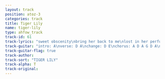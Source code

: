 ```yaml
---
layout: track
position: atoz-3
categories: track
title: Tiger Lily
name: tiger-lily
type: ahfow_track
track-id: 61
track-lyrics: "sweet obscenity\nbring her back to me\nlost in her perfume\nthink i'm gonna sue\nsweet obscenity\ndidn't i know it\ndidn't i call her name\n\nstale cigarettes\ncrumble in your fingers\ncaught with a drink in my hand\nedging to the door\nsweet obscenity\ndidn't i know it\ndidn't i call her name\n\ntiger lily girl\nstandin' cross-eyed in the corner\ntiger lily girl\nstandin toungue tied in the corner\n\nsomethin' in her eye\ntells that i should try\nsomethin' she might say\ntells right away\nsomethin' in her eye\ndidn't i know it\ndidn't i call her name\n\ntiger lily girl\nstandin' cross-eyed in the corner\ntiger lily girl\nstandin toungue tied in the corner"
track-guitar: "intro: A\nverse: D A\nchange: D E\nchorus: A D A G D A\n(provided by brad)"
track-guitar-flag: true
track-author: 
track-sort: "TIGER LILY"
track-alpha: T
track-original: 
---
```

